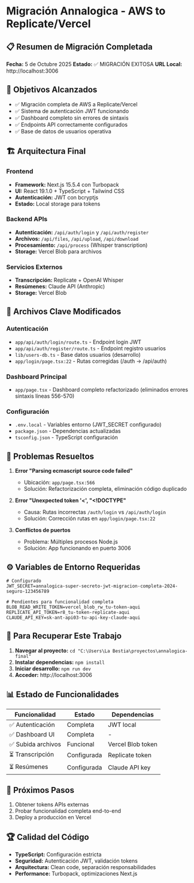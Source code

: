 # Migración Annalogica - AWS to Replicate/Vercel

## 📋 Resumen de Migración Completada

**Fecha:** 5 de Octubre 2025
**Estado:** ✅ MIGRACIÓN EXITOSA
**URL Local:** http://localhost:3006

## 🎯 Objetivos Alcanzados

- ✅ Migración completa de AWS a Replicate/Vercel
- ✅ Sistema de autenticación JWT funcionando
- ✅ Dashboard completo sin errores de sintaxis
- ✅ Endpoints API correctamente configurados
- ✅ Base de datos de usuarios operativa

## 🏗️ Arquitectura Final

### Frontend
- **Framework:** Next.js 15.5.4 con Turbopack
- **UI:** React 19.1.0 + TypeScript + Tailwind CSS
- **Autenticación:** JWT con bcryptjs
- **Estado:** Local storage para tokens

### Backend APIs
- **Autenticación:** `/api/auth/login` y `/api/auth/register`
- **Archivos:** `/api/files`, `/api/upload`, `/api/download`
- **Procesamiento:** `/api/process` (Whisper transcription)
- **Storage:** Vercel Blob para archivos

### Servicios Externos
- **Transcripción:** Replicate + OpenAI Whisper
- **Resúmenes:** Claude API (Anthropic)
- **Storage:** Vercel Blob

## 🔧 Archivos Clave Modificados

### Autenticación
- `app/api/auth/login/route.ts` - Endpoint login JWT
- `app/api/auth/register/route.ts` - Endpoint registro usuarios
- `lib/users-db.ts` - Base datos usuarios (desarrollo)
- `app/login/page.tsx:22` - Rutas corregidas (/auth → /api/auth)

### Dashboard Principal
- `app/page.tsx` - Dashboard completo refactorizado (eliminados errores sintaxis líneas 556-570)

### Configuración
- `.env.local` - Variables entorno (JWT_SECRET configurado)
- `package.json` - Dependencias actualizadas
- `tsconfig.json` - TypeScript configuración

## 🚨 Problemas Resueltos

1. **Error "Parsing ecmascript source code failed"**
   - Ubicación: `app/page.tsx:566`
   - Solución: Refactorización completa, eliminación código duplicado

2. **Error "Unexpected token '<', "<!DOCTYPE"**
   - Causa: Rutas incorrectas `/auth/login` vs `/api/auth/login`
   - Solución: Corrección rutas en `app/login/page.tsx:22`

3. **Conflictos de puertos**
   - Problema: Múltiples procesos Node.js
   - Solución: App funcionando en puerto 3006

## ⚙️ Variables de Entorno Requeridas

```env
# Configurado
JWT_SECRET=annalogica-super-secreto-jwt-migracion-completa-2024-seguro-123456789

# Pendientes para funcionalidad completa
BLOB_READ_WRITE_TOKEN=vercel_blob_rw_tu-token-aqui
REPLICATE_API_TOKEN=r8_tu-token-replicate-aqui
CLAUDE_API_KEY=sk-ant-api03-tu-api-key-claude-aqui
```

## 🔄 Para Recuperar Este Trabajo

1. **Navegar al proyecto:** `cd "C:\Users\La Bestia\proyectos\annalogica-final"`
2. **Instalar dependencias:** `npm install`
3. **Iniciar desarrollo:** `npm run dev`
4. **Acceder:** http://localhost:3006

## 📊 Estado de Funcionalidades

| Funcionalidad | Estado | Dependencias |
|---------------|---------|--------------|
| ✅ Autenticación | Completa | JWT local |
| ✅ Dashboard UI | Completa | - |
| ✅ Subida archivos | Funcional | Vercel Blob token |
| ⏳ Transcripción | Configurada | Replicate token |
| ⏳ Resúmenes | Configurada | Claude API key |

## 🎯 Próximos Pasos

1. Obtener tokens APIs externas
2. Probar funcionalidad completa end-to-end
3. Deploy a producción en Vercel

## 🏆 Calidad del Código

- **TypeScript:** Configuración estricta
- **Seguridad:** Autenticación JWT, validación tokens
- **Arquitectura:** Clean code, separación responsabilidades
- **Performance:** Turbopack, optimizaciones Next.js